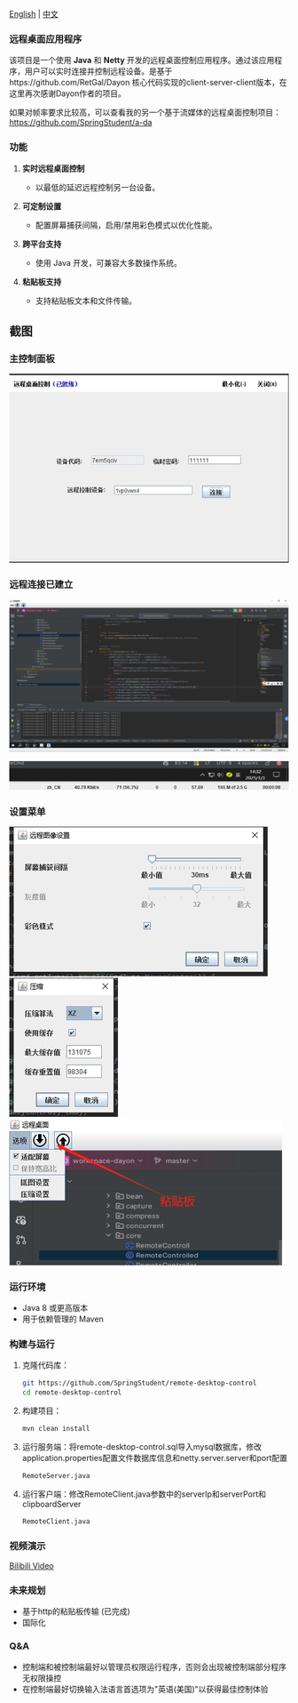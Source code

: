 [English](README.md) | [中文](README_zh.md)

### 远程桌面应用程序

该项目是一个使用 **Java** 和 **Netty**
开发的远程桌面控制应用程序。通过该应用程序，用户可以实时连接并控制远程设备。是基于https://github.com/RetGal/Dayon
核心代码实现的client-server-client版本，在这里再次感谢Dayon作者的项目。

如果对帧率要求比较高，可以查看我的另一个基于流媒体的远程桌面控制项目：
https://github.com/SpringStudent/a-da

### 功能

1. **实时远程桌面控制**
    * 以最低的延迟远程控制另一台设备。

2. **可定制设置**
    * 配置屏幕捕获间隔，启用/禁用彩色模式以优化性能。

3. **跨平台支持**
    * 使用 Java 开发，可兼容大多数操作系统。

4. **粘贴板支持**
    * 支持粘贴板文本和文件传输。

## 截图

### 主控制面板

![remote-desktop-control](z_launcher.png)

### 远程连接已建立

![remote-desktop-control](z_screen.png)

![remote-desktop-control](z_monitor.png)

### 设置菜单

![remote-desktop-control](z_screen_setting.png)
![remote-desktop-control](z_compress_setting.png)
![remote-desktop-control](z_clipboard.png)

### 运行环境

* Java 8 或更高版本
* 用于依赖管理的 Maven

### 构建与运行

1. 克隆代码库：
   ```bash
   git https://github.com/SpringStudent/remote-desktop-control
   cd remote-desktop-control
   ```

2. 构建项目：
   ```bash
   mvn clean install
   ```

3. 运行服务端：将remote-desktop-control.sql导入mysql数据库，修改application.properties配置文件数据库信息和netty.server.server和port配置
   ```bash
   RemoteServer.java
   ```

4. 运行客户端：修改RemoteClient.java参数中的serverIp和serverPort和clipboardServer
   ```bash
   RemoteClient.java
   ```
### 视频演示

[Bilibili Video](https://www.bilibili.com/video/BV11qNCeNEoZ/)


### 未来规划

* 基于http的粘贴板传输 (已完成)
* 国际化

### Q&A

* 控制端和被控制端最好以管理员权限运行程序，否则会出现被控制端部分程序无权限操控
* 在控制端最好切换输入法语言首选项为"英语(美国)"以获得最佳控制体验


